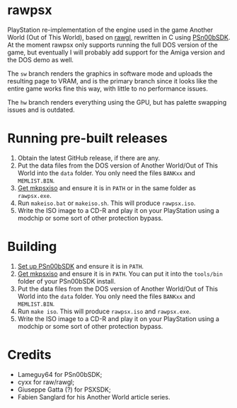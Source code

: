 # rawpsx

PlayStation re-implementation of the engine used in the game Another World (Out of This World),
based on [rawgl](https://github.com/cyxx/rawgl),
rewritten in C using [PSn00bSDK](https://github.com/Lameguy64/PSn00bSDK).
At the moment rawpsx only supports running the full DOS version of the game,
but eventually I will probably add support for the Amiga version and the DOS demo as well.

The `sw` branch renders the graphics in software mode and uploads the resulting page to VRAM, and
is the primary branch since it looks like the entire game works fine this way, with little to no
performance issues.

The `hw` branch renders everything using the GPU, but has palette swapping issues and is outdated.

# Running pre-built releases

1. Obtain the latest GitHub release, if there are any.
2. Put the data files from the DOS version of Another World/Out of This World into the `data` folder.
   You only need the files `BANKxx` and `MEMLIST.BIN`.
3. [Get mkpsxiso](https://github.com/Lameguy64/mkpsxiso/releases/latest) and ensure it is in `PATH`
   or in the same folder as `rawpsx.exe`.
4. Run `makeiso.bat` or `makeiso.sh`. This will produce `rawpsx.iso`.
5. Write the ISO image to a CD-R and play it on your PlayStation
   using a modchip or some sort of other protection bypass.

# Building

1. [Set up PSn00bSDK](https://github.com/Lameguy64/PSn00bSDK#obtaining-psn00bsdk) and ensure it is in `PATH`.
2. [Get mkpsxiso](https://github.com/Lameguy64/mkpsxiso/releases/latest) and ensure it is in `PATH`.
   You can put it into the `tools/bin` folder of your PSn00bSDK install.
2. Put the data files from the DOS version of Another World/Out of This World into the `data` folder.
   You only need the files `BANKxx` and `MEMLIST.BIN`.
3. Run `make iso`. This will produce `rawpsx.iso` and `rawpsx.exe`.
4. Write the ISO image to a CD-R and play it on your PlayStation using a modchip
   or some sort of other protection bypass.

# Credits
* Lameguy64 for PSn00bSDK;
* cyxx for raw/rawgl;
* Giuseppe Gatta (?) for PSXSDK;
* Fabien Sanglard for his Another World article series.
